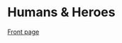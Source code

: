 Humans & Heroes
===============
[Front page](https://skyspiral7.github.io/Humans-and-Heroes/gameplay/the-basics.html)
